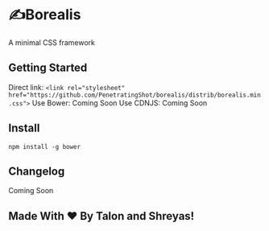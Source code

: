 # ✍️Borealis
A minimal CSS framework

## Getting Started
Direct link: `<link rel="stylesheet" href="https://github.com/PenetratingShot/borealis/distrib/borealis.min.css">`
Use Bower: Coming Soon
Use CDNJS: Coming Soon

## Install
 `npm install -g bower`

## Changelog
Coming Soon

## Made With ❤️ By Talon and Shreyas!
